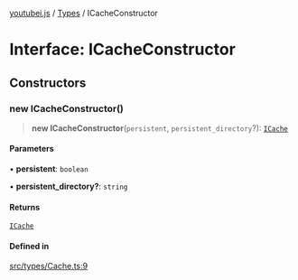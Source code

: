 [youtubei.js](../../../README.md) / [Types](../README.md) / ICacheConstructor

# Interface: ICacheConstructor

## Constructors

### new ICacheConstructor()

> **new ICacheConstructor**(`persistent`, `persistent_directory`?): [`ICache`](ICache.md)

#### Parameters

• **persistent**: `boolean`

• **persistent\_directory?**: `string`

#### Returns

[`ICache`](ICache.md)

#### Defined in

[src/types/Cache.ts:9](https://github.com/LuanRT/YouTube.js/blob/cf09f7bab14fcca99e1f3ae428c7337fea58cfa5/src/types/Cache.ts#L9)
